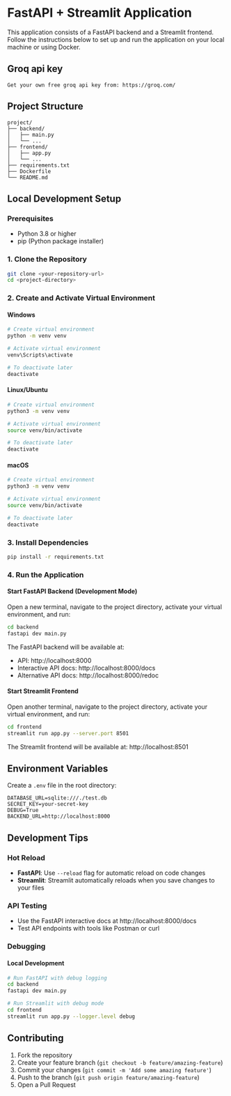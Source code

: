 # FastAPI + Streamlit Application

This application consists of a FastAPI backend and a Streamlit frontend. Follow the instructions below to set up and run the application on your local machine or using Docker.
## Groq api key
```
Get your own free groq api key from: https://groq.com/
```
## Project Structure

```
project/
├── backend/
│   ├── main.py
│   └── ...
├── frontend/
│   ├── app.py
│   └── ...
├── requirements.txt
├── Dockerfile
└── README.md
```

## Local Development Setup

### Prerequisites

- Python 3.8 or higher
- pip (Python package installer)

### 1. Clone the Repository

```bash
git clone <your-repository-url>
cd <project-directory>
```

### 2. Create and Activate Virtual Environment

#### Windows

```bash
# Create virtual environment
python -m venv venv

# Activate virtual environment
venv\Scripts\activate

# To deactivate later
deactivate
```

#### Linux/Ubuntu

```bash
# Create virtual environment
python3 -m venv venv

# Activate virtual environment
source venv/bin/activate

# To deactivate later
deactivate
```

#### macOS

```bash
# Create virtual environment
python3 -m venv venv

# Activate virtual environment
source venv/bin/activate

# To deactivate later
deactivate
```

### 3. Install Dependencies

```bash
pip install -r requirements.txt
```

### 4. Run the Application

#### Start FastAPI Backend (Development Mode)

Open a new terminal, navigate to the project directory, activate your virtual environment, and run:

```bash
cd backend
fastapi dev main.py
```

The FastAPI backend will be available at:
- API: http://localhost:8000
- Interactive API docs: http://localhost:8000/docs
- Alternative API docs: http://localhost:8000/redoc

#### Start Streamlit Frontend

Open another terminal, navigate to the project directory, activate your virtual environment, and run:

```bash
cd frontend
streamlit run app.py --server.port 8501
```

The Streamlit frontend will be available at: http://localhost:8501

## Environment Variables

Create a `.env` file in the root directory:

```
DATABASE_URL=sqlite:///./test.db
SECRET_KEY=your-secret-key
DEBUG=True
BACKEND_URL=http://localhost:8000
```

## Development Tips

### Hot Reload

- **FastAPI**: Use `--reload` flag for automatic reload on code changes
- **Streamlit**: Streamlit automatically reloads when you save changes to your files

### API Testing

- Use the FastAPI interactive docs at http://localhost:8000/docs
- Test API endpoints with tools like Postman or curl

### Debugging

#### Local Development
```bash
# Run FastAPI with debug logging
cd backend
fastapi dev main.py

# Run Streamlit with debug mode
cd frontend
streamlit run app.py --logger.level debug
```

## Contributing

1. Fork the repository
2. Create your feature branch (`git checkout -b feature/amazing-feature`)
3. Commit your changes (`git commit -m 'Add some amazing feature'`)
4. Push to the branch (`git push origin feature/amazing-feature`)
5. Open a Pull Request
